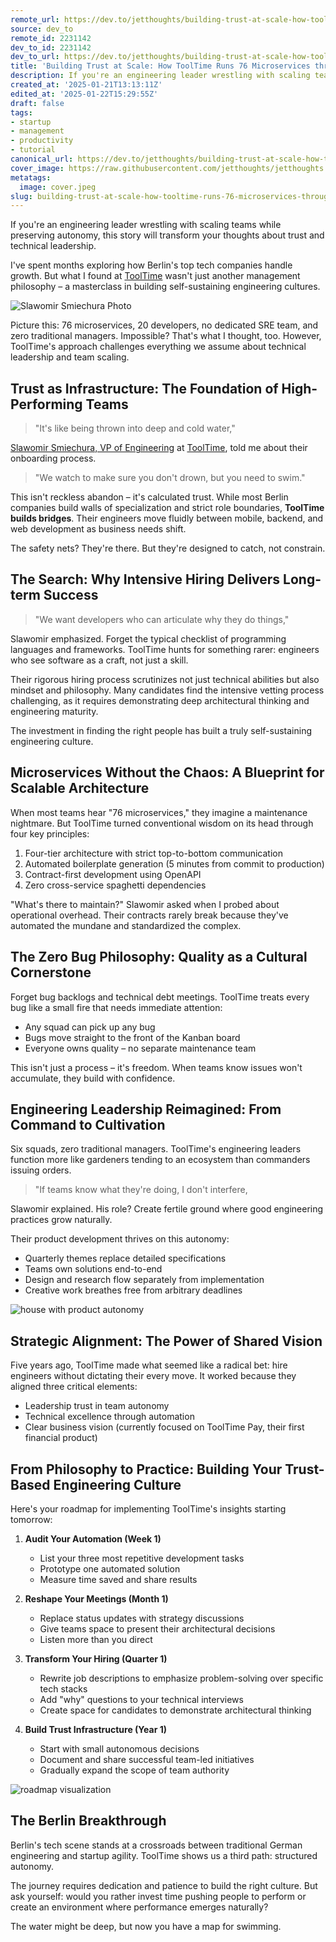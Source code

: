 ```yaml
---
remote_url: https://dev.to/jetthoughts/building-trust-at-scale-how-tooltime-runs-76-microservices-through-empowerment-3e4d
source: dev_to
remote_id: 2231142
dev_to_id: 2231142
dev_to_url: https://dev.to/jetthoughts/building-trust-at-scale-how-tooltime-runs-76-microservices-through-empowerment-3e4d
title: 'Building Trust at Scale: How ToolTime Runs 76 Microservices through Empowerment'
description: If you're an engineering leader wrestling with scaling teams while preserving autonomy, this story...
created_at: '2025-01-21T13:13:11Z'
edited_at: '2025-01-22T15:29:55Z'
draft: false
tags:
- startup
- management
- productivity
- tutorial
canonical_url: https://dev.to/jetthoughts/building-trust-at-scale-how-tooltime-runs-76-microservices-through-empowerment-3e4d
cover_image: https://raw.githubusercontent.com/jetthoughts/jetthoughts.github.io/master/content/blog/building-trust-at-scale-how-tooltime-runs-76-microservices-through-empowerment-startup-management/cover.jpeg
metatags:
  image: cover.jpeg
slug: building-trust-at-scale-how-tooltime-runs-76-microservices-through-empowerment-startup-management
---
```

If you're an engineering leader wrestling with scaling teams while preserving autonomy, this story will transform your thoughts about trust and technical leadership. 

I've spent months exploring how Berlin's top tech companies handle growth. But what I found at [ToolTime](https://www.tooltime.app/) wasn't just another management philosophy – a masterclass in building self-sustaining engineering cultures.

![Slawomir Smiechura Photo](file_0.jpeg)


Picture this: 76 microservices, 20 developers, no dedicated SRE team, and zero traditional managers. Impossible? That's what I thought, too. However, ToolTime's approach challenges everything we assume about technical leadership and team scaling.

## Trust as Infrastructure: The Foundation of High-Performing Teams

> "It's like being thrown into deep and cold water,"

[Slawomir Smiechura, VP of Engineering](https://www.linkedin.com/in/slawomir-smiechura-6b89a212/) at [ToolTime](https://www.tooltime.app/), told me about their onboarding process.

> "We watch to make sure you don't drown, but you need to swim."

This isn't reckless abandon – it's calculated trust. While most Berlin companies build walls of specialization and strict role boundaries, **ToolTime builds bridges**. Their engineers move fluidly between mobile, backend, and web development as business needs shift.

The safety nets? They're there. But they're designed to catch, not constrain.

## The Search: Why Intensive Hiring Delivers Long-term Success

> "We want developers who can articulate why they do things,"

Slawomir emphasized. Forget the typical checklist of programming languages and frameworks. ToolTime hunts for something rarer: engineers who see software as a craft, not just a skill.

Their rigorous hiring process scrutinizes not just technical abilities but also mindset and philosophy. Many candidates find the intensive vetting process challenging, as it requires demonstrating deep architectural thinking and engineering maturity.

The investment in finding the right people has built a truly self-sustaining engineering culture.

## Microservices Without the Chaos: A Blueprint for Scalable Architecture

When most teams hear "76 microservices," they imagine a maintenance nightmare. But ToolTime turned conventional wisdom on its head through four key principles:

1. Four-tier architecture with strict top-to-bottom communication
2. Automated boilerplate generation (5 minutes from commit to production)
3. Contract-first development using OpenAPI
4. Zero cross-service spaghetti dependencies

"What's there to maintain?" Slawomir asked when I probed about operational overhead. Their contracts rarely break because they've automated the mundane and standardized the complex.

## The Zero Bug Philosophy: Quality as a Cultural Cornerstone

Forget bug backlogs and technical debt meetings. ToolTime treats every bug like a small fire that needs immediate attention:

- Any squad can pick up any bug
- Bugs move straight to the front of the Kanban board
- Everyone owns quality – no separate maintenance team

This isn't just a process – it's freedom. When teams know issues won't accumulate, they build with confidence.

## Engineering Leadership Reimagined: From Command to Cultivation

Six squads, zero traditional managers. ToolTime's engineering leaders function more like gardeners tending to an ecosystem than commanders issuing orders.

> "If teams know what they're doing, I don't interfere,

Slawomir explained. His role? Create fertile ground where good engineering practices grow naturally.

Their product development thrives on this autonomy:
- Quarterly themes replace detailed specifications
- Teams own solutions end-to-end
- Design and research flow separately from implementation
- Creative work breathes free from arbitrary deadlines

![house with product autonomy](file_1.png)

## Strategic Alignment: The Power of Shared Vision

Five years ago, ToolTime made what seemed like a radical bet: hire engineers without dictating their every move. It worked because they aligned three critical elements:

- Leadership trust in team autonomy
- Technical excellence through automation
- Clear business vision (currently focused on ToolTime Pay, their first financial product)

## From Philosophy to Practice: Building Your Trust-Based Engineering Culture

Here's your roadmap for implementing ToolTime's insights starting tomorrow:

1. **Audit Your Automation (Week 1)**
   - List your three most repetitive development tasks
   - Prototype one automated solution
   - Measure time saved and share results

2. **Reshape Your Meetings (Month 1)**
   - Replace status updates with strategy discussions
   - Give teams space to present their architectural decisions
   - Listen more than you direct

3. **Transform Your Hiring (Quarter 1)**
   - Rewrite job descriptions to emphasize problem-solving over specific tech stacks
   - Add "why" questions to your technical interviews
   - Create space for candidates to demonstrate architectural thinking

4. **Build Trust Infrastructure (Year 1)**
   - Start with small autonomous decisions
   - Document and share successful team-led initiatives
   - Gradually expand the scope of team authority

![roadmap visualization](file_2.png)

## The Berlin Breakthrough

Berlin's tech scene stands at a crossroads between traditional German engineering and startup agility. ToolTime shows us a third path: structured autonomy.

The journey requires dedication and patience to build the right culture. But ask yourself: would you rather invest time pushing people to perform or create an environment where performance emerges naturally?

The water might be deep, but now you have a map for swimming.

